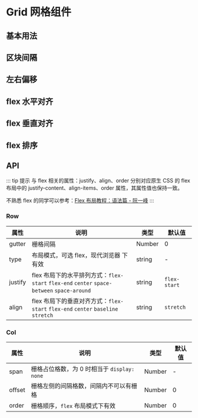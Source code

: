 # Grid 网格组件

## 基本用法

<Common-Democode title="" description="">
  <grid-demo1 />
  <highlight-code slot="codeText" lang="vue">
    <template>
      <div class="grid-demo-wrapper">
        <a-row>
          <a-col :span="12">col-12</a-col>
          <a-col :span="12">col-12</a-col>
        </a-row>
        <a-row>
          <a-col :span="8">col-8</a-col>
          <a-col :span="8">col-8</a-col>
          <a-col :span="8">col-8</a-col>
        </a-row>
        <a-row>
          <a-col :span="6">col-6</a-col>
          <a-col :span="6">col-6</a-col>
          <a-col :span="6">col-6</a-col>
          <a-col :span="6">col-6</a-col>
        </a-row>
      </div>
    </template>
    <style>
    .grid-demo-wrapper .col {
      color: #fff;
    }
    .grid-demo-wrapper h3 {
      margin-top: 30px;
      margin-bottom: 10px;
    }
    .grid-demo-wrapper .col:nth-child(2n) {
      background: #00a0e9;
    }
    .grid-demo-wrapper .col:nth-child(2n + 1) {
      background: rgba(0, 160, 233, 0.7);
    }
    </style>
  </highlight-code>
</Common-Democode>


## 区块间隔

<Common-Democode title="" description="">
  <grid-demo2 />
  <highlight-code slot="codeText" lang="vue">
    <template>
      <div class="grid-demo-wrapper">
        <a-row :gutter="24">
          <a-col :span="12">col-12</a-col>
          <a-col :span="12">col-12</a-col>
        </a-row>
        <a-row :gutter="24">
          <a-col :span="8">col-8</a-col>
          <a-col :span="8">col-8</a-col>
          <a-col :span="8">col-8</a-col>
        </a-row>
        <a-row :gutter="24">
          <a-col :span="6">col-6</a-col>
          <a-col :span="6">col-6</a-col>
          <a-col :span="6">col-6</a-col>
          <a-col :span="6">col-6</a-col>
        </a-row>
      </div>
    </template>
    <style>
    .grid-demo-wrapper .col {
      color: #fff;
    }
    .grid-demo-wrapper h3 {
      margin-top: 30px;
      margin-bottom: 10px;
    }
    .grid-demo-wrapper .col:nth-child(2n) {
      background: #00a0e9;
    }
    .grid-demo-wrapper .col:nth-child(2n + 1) {
      background: rgba(0, 160, 233, 0.7);
    }
    </style>
  </highlight-code>
</Common-Democode>


## 左右偏移

<Common-Democode title="" description="">
  <grid-demo3 />
  <highlight-code slot="codeText" lang="vue">
    <template>
      <div class="grid-demo-wrapper">
        <a-row>
          <a-col :span="8">col-8</a-col>
          <a-col :span="8" :offset="8">col-8 col-offset-8</a-col>
        </a-row>
        <a-row>
          <a-col :span="6" :offset="6">col-6 col-offset-6</a-col>
          <a-col :span="6" :offset="6">col-6 col-offset-6</a-col>
        </a-row>
        <a-row>
          <a-col :span="12" :offset="6">col-12 col-offset-6</a-col>
        </a-row>
      </div>
    </template>
    <style>
    .grid-demo-wrapper .col {
      color: #fff;
    }
    .grid-demo-wrapper h3 {
      margin-top: 30px;
      margin-bottom: 10px;
    }
    .grid-demo-wrapper .col:nth-child(2n) {
      background: #00a0e9;
    }
    .grid-demo-wrapper .col:nth-child(2n + 1) {
      background: rgba(0, 160, 233, 0.7);
    }
    </style>
  </highlight-code>
</Common-Democode>


## flex 水平对齐

<Common-Democode title="" description="">
  <grid-demo4 />
  <highlight-code slot="codeText" lang="vue">
    <template>
      <div class="grid-demo-wrapper">
        <p>子元素左对齐</p>
        <a-row type="flex" justify="flex-start">
          <a-col :span="4">col-4</a-col>
          <a-col :span="4">col-4</a-col>
          <a-col :span="4">col-4</a-col>
          <a-col :span="4">col-4</a-col>
        </a-row>
        <p>子元素居中</p>
        <a-row type="flex" justify="center">
          <a-col :span="4">col-4</a-col>
          <a-col :span="4">col-4</a-col>
          <a-col :span="4">col-4</a-col>
          <a-col :span="4">col-4</a-col>
        </a-row>
        <p>子元素右对齐</p>
        <a-row type="flex" justify="flex-end">
          <a-col :span="4">col-4</a-col>
          <a-col :span="4">col-4</a-col>
          <a-col :span="4">col-4</a-col>
          <a-col :span="4">col-4</a-col>
        </a-row>
        <p>子元素两端对齐，子元素之间的间隔都相等</p>
        <a-row type="flex" justify="space-between">
          <a-col :span="4">col-4</a-col>
          <a-col :span="4">col-4</a-col>
          <a-col :span="4">col-4</a-col>
          <a-col :span="4">col-4</a-col>
        </a-row>
        <p>子元素两侧的间隔相等，子元素之间的间隔比子元素与边框的间隔大一倍</p>
        <a-row type="flex" justify="space-around">
          <a-col :span="4">col-4</a-col>
          <a-col :span="4">col-4</a-col>
          <a-col :span="4">col-4</a-col>
          <a-col :span="4">col-4</a-col>
        </a-row>
      </div>
    </template>
  </highlight-code>
</Common-Democode>


## flex 垂直对齐

<Common-Democode title="" description="">
  <grid-demo5 />
  <highlight-code slot="codeText" lang="vue">
    <template>
      <div class="grid-demo-wrapper-5">
        <p>Align: flex-start</p>
        <a-row type="flex" align="flex-start" justify="center">
          <a-col :span="4">
            <p class="height-100">col-4</p>
          </a-col>
          <a-col :span="4">
            <p class="height-80">col-4</p>
          </a-col>
          <a-col :span="4">
            <p class="height-120">col-4</p>
          </a-col>
          <a-col :span="4">
            <p class="height-50">col-4</p>
          </a-col>
        </a-row>
        <p>Align: center</p>
        <a-row type="flex" align="center" justify="space-around">
          <a-col :span="4">
            <p class="height-100">col-4</p>
          </a-col>
          <a-col :span="4">
            <p class="height-80">col-4</p>
          </a-col>
          <a-col :span="4">
            <p class="height-120">col-4</p>
          </a-col>
          <a-col :span="4">
            <p class="height-50">col-4</p>
          </a-col>
        </a-row>
        <p>Align: flex-end</p>
        <a-row type="flex" align="flex-end" justify="space-between">
          <a-col :span="4">
            <p class="height-100">col-4</p>
          </a-col>
          <a-col :span="4">
            <p class="height-80">col-4</p>
          </a-col>
          <a-col :span="4">
            <p class="height-120">col-4</p>
          </a-col>
          <a-col :span="4">
            <p class="height-50">col-4</p>
          </a-col>
        </a-row>
      </div>
    </template>
  </highlight-code>
</Common-Democode>

## flex 排序

<Common-Democode title="" description="">
  <grid-demo6 />
  <highlight-code slot="codeText" lang="vue">
    <template>
      <div>
        <a-row type="flex">
          <a-col :span="6" :order="4">1 col-order-4</a-col>
          <a-col :span="6" :order="3">2 col-order-3</a-col>
          <a-col :span="6" :order="2">3 col-order-2</a-col>
          <a-col :span="6" :order="1">4 col-order-1</a-col>
        </a-row>
      </div>
    </template>
  </highlight-code>
</Common-Democode>


## API

::: tip 提示
与 flex 相关的属性：justify、align、order 分别对应原生 CSS 的 flex 布局中的 justify-content、align-items、order 属性，其属性值也保持一致。

不熟悉 flex 的同学可以参考：[Flex 布局教程：语法篇 - 阮一峰](http://www.ruanyifeng.com/blog/2015/07/flex-grammar.html)
:::

### Row

属性 |	说明	| 类型 |	默认值
--- | --- | --- | ---
gutter | 栅格间隔 | Number | 0
type	| 布局模式，可选 flex，现代浏览器 下有效 |	string | -
justify	| flex 布局下的水平排列方式：`flex-start` `flex-end` `center` `space-between` `space-around` | string	| `flex-start`
align | flex 布局下的垂直对齐方式：`flex-start` `flex-end` `center` `baseline` `stretch` | string | `stretch`

### Col

属性 |	说明	| 类型 |	默认值
--- | --- | --- | ---
span | 栅格占位格数，为 0 时相当于 `display: none` | Number | -
offset | 栅格左侧的间隔格数，间隔内不可以有栅格 | Number | 0
order | 栅格顺序，`flex` 布局模式下有效 | Number | 0
